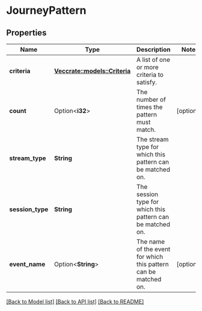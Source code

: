 # JourneyPattern

## Properties

Name | Type | Description | Notes
------------ | ------------- | ------------- | -------------
**criteria** | [**Vec<crate::models::Criteria>**](Criteria.md) | A list of one or more criteria to satisfy. | 
**count** | Option<**i32**> | The number of times the pattern must match. | [optional]
**stream_type** | **String** | The stream type for which this pattern can be matched on. | 
**session_type** | **String** | The session type for which this pattern can be matched on. | 
**event_name** | Option<**String**> | The name of the event for which this pattern can be matched on. | [optional]

[[Back to Model list]](../README.md#documentation-for-models) [[Back to API list]](../README.md#documentation-for-api-endpoints) [[Back to README]](../README.md)


